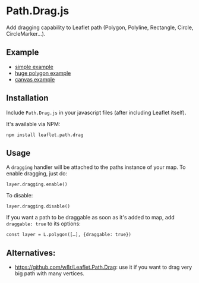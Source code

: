 # Path.Drag.js

Add dragging capability to Leaflet path (Polygon, Polyline, Rectangle, Circle, CircleMarker…).


## Example

- [simple example](http://Leaflet.github.io/Path.Drag.js/example/index.html)
- [huge polygon example](http://Leaflet.github.io/Path.Drag.js/example/russia.html)
- [canvas example](http://Leaflet.github.io/Path.Drag.js/example/canvas.html)


## Installation

Include `Path.Drag.js` in your javascript files (after including Leaflet itself).

It's available via NPM:

    npm install leaflet.path.drag


## Usage

A `dragging` handler will be attached to the paths instance of your map.
To enable dragging, just do:

    layer.dragging.enable()

To disable:

    layer.dragging.disable()


If you want a path to be draggable as soon as it's added to map, add
`draggable: true` to its options:

    const layer = L.polygon([…], {draggable: true})


## Alternatives:

- https://github.com/w8r/Leaflet.Path.Drag: use it if you want to drag very big path
  with many vertices.
